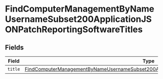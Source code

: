 # FindComputerManagementByNameUsernameSubset200ApplicationJSONPatchReportingSoftwareTitles


## Fields

| Field                                                                                                                                                                                                                     | Type                                                                                                                                                                                                                      | Required                                                                                                                                                                                                                  | Description                                                                                                                                                                                                               |
| ------------------------------------------------------------------------------------------------------------------------------------------------------------------------------------------------------------------------- | ------------------------------------------------------------------------------------------------------------------------------------------------------------------------------------------------------------------------- | ------------------------------------------------------------------------------------------------------------------------------------------------------------------------------------------------------------------------- | ------------------------------------------------------------------------------------------------------------------------------------------------------------------------------------------------------------------------- |
| `title`                                                                                                                                                                                                                   | [FindComputerManagementByNameUsernameSubset200ApplicationJSONPatchReportingSoftwareTitlesTitle](../../models/operations/findcomputermanagementbynameusernamesubset200applicationjsonpatchreportingsoftwaretitlestitle.md) | :heavy_minus_sign:                                                                                                                                                                                                        | N/A                                                                                                                                                                                                                       |